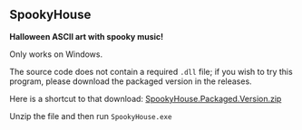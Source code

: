 **SpookyHouse**
----

**Halloween ASCII art with spooky music!**

Only works on Windows.

The source code does not contain a required `.dll` file; if you wish to try this program, please download the packaged version in the releases.

Here is a shortcut to that download:
[SpookyHouse.Packaged.Version.zip](https://github.com/MihaiZecheru/SpookyHouse/releases/download/SpookyHouse/SpookyHouse.Packaged.Version.zip)

Unzip the file and then run `SpookyHouse.exe`
